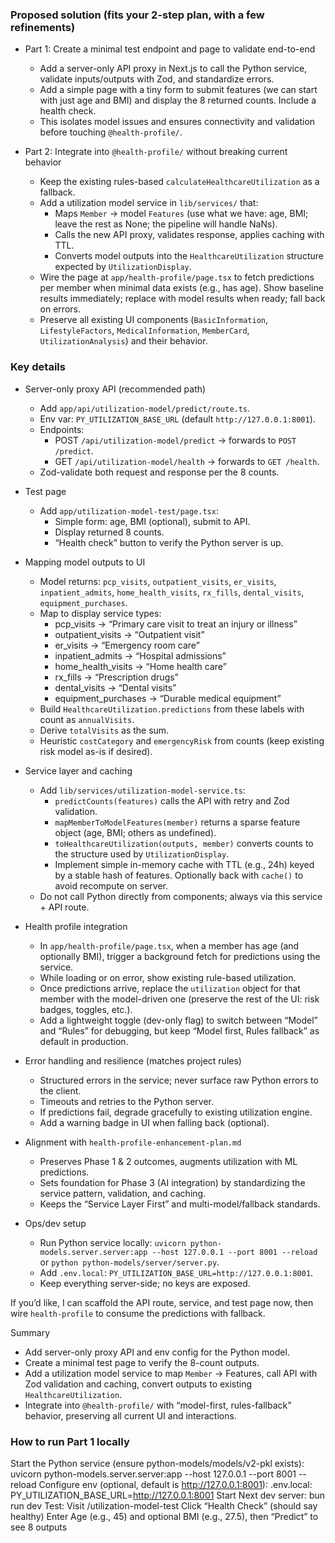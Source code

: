 ### Proposed solution (fits your 2-step plan, with a few refinements)

- Part 1: Create a minimal test endpoint and page to validate end-to-end

  - Add a server-only API proxy in Next.js to call the Python service, validate inputs/outputs with Zod, and standardize errors.
  - Add a simple page with a tiny form to submit features (we can start with just age and BMI) and display the 8 returned counts. Include a health check.
  - This isolates model issues and ensures connectivity and validation before touching `@health-profile/`.

- Part 2: Integrate into `@health-profile/` without breaking current behavior
  - Keep the existing rules-based `calculateHealthcareUtilization` as a fallback.
  - Add a utilization model service in `lib/services/` that:
    - Maps `Member` → model `Features` (use what we have: age, BMI; leave the rest as None; the pipeline will handle NaNs).
    - Calls the new API proxy, validates response, applies caching with TTL.
    - Converts model outputs into the `HealthcareUtilization` structure expected by `UtilizationDisplay`.
  - Wire the page at `app/health-profile/page.tsx` to fetch predictions per member when minimal data exists (e.g., has age). Show baseline results immediately; replace with model results when ready; fall back on errors.
  - Preserve all existing UI components (`BasicInformation`, `LifestyleFactors`, `MedicalInformation`, `MemberCard`, `UtilizationAnalysis`) and their behavior.

### Key details

- Server-only proxy API (recommended path)

  - Add `app/api/utilization-model/predict/route.ts`.
  - Env var: `PY_UTILIZATION_BASE_URL` (default `http://127.0.0.1:8001`).
  - Endpoints:
    - POST `/api/utilization-model/predict` → forwards to `POST /predict`.
    - GET `/api/utilization-model/health` → forwards to `GET /health`.
  - Zod-validate both request and response per the 8 counts.

- Test page

  - Add `app/utilization-model-test/page.tsx`:
    - Simple form: age, BMI (optional), submit to API.
    - Display returned 8 counts.
    - “Health check” button to verify the Python server is up.

- Mapping model outputs to UI

  - Model returns: `pcp_visits`, `outpatient_visits`, `er_visits`, `inpatient_admits`, `home_health_visits`, `rx_fills`, `dental_visits`, `equipment_purchases`.
  - Map to display service types:
    - pcp_visits → “Primary care visit to treat an injury or illness”
    - outpatient_visits → “Outpatient visit”
    - er_visits → “Emergency room care”
    - inpatient_admits → “Hospital admissions”
    - home_health_visits → “Home health care”
    - rx_fills → “Prescription drugs”
    - dental_visits → “Dental visits”
    - equipment_purchases → “Durable medical equipment”
  - Build `HealthcareUtilization.predictions` from these labels with count as `annualVisits`.
  - Derive `totalVisits` as the sum.
  - Heuristic `costCategory` and `emergencyRisk` from counts (keep existing risk model as-is if desired).

- Service layer and caching

  - Add `lib/services/utilization-model-service.ts`:
    - `predictCounts(features)` calls the API with retry and Zod validation.
    - `mapMemberToModelFeatures(member)` returns a sparse feature object (age, BMI; others as undefined).
    - `toHealthcareUtilization(outputs, member)` converts counts to the structure used by `UtilizationDisplay`.
    - Implement simple in-memory cache with TTL (e.g., 24h) keyed by a stable hash of features. Optionally back with `cache()` to avoid recompute on server.
  - Do not call Python directly from components; always via this service + API route.

- Health profile integration

  - In `app/health-profile/page.tsx`, when a member has age (and optionally BMI), trigger a background fetch for predictions using the service.
  - While loading or on error, show existing rule-based utilization.
  - Once predictions arrive, replace the `utilization` object for that member with the model-driven one (preserve the rest of the UI: risk badges, toggles, etc.).
  - Add a lightweight toggle (dev-only flag) to switch between “Model” and “Rules” for debugging, but keep “Model first, Rules fallback” as default in production.

- Error handling and resilience (matches project rules)

  - Structured errors in the service; never surface raw Python errors to the client.
  - Timeouts and retries to the Python server.
  - If predictions fail, degrade gracefully to existing utilization engine.
  - Add a warning badge in UI when falling back (optional).

- Alignment with `health-profile-enhancement-plan.md`

  - Preserves Phase 1 & 2 outcomes, augments utilization with ML predictions.
  - Sets foundation for Phase 3 (AI integration) by standardizing the service pattern, validation, and caching.
  - Keeps the “Service Layer First” and multi-model/fallback standards.

- Ops/dev setup
  - Run Python service locally: `uvicorn python-models.server.server:app --host 127.0.0.1 --port 8001 --reload` or `python python-models/server/server.py`.
  - Add `.env.local`: `PY_UTILIZATION_BASE_URL=http://127.0.0.1:8001`.
  - Keep everything server-side; no keys are exposed.

If you’d like, I can scaffold the API route, service, and test page now, then wire `health-profile` to consume the predictions with fallback.

Summary

- Add server-only proxy API and env config for the Python model.
- Create a minimal test page to verify the 8-count outputs.
- Add a utilization model service to map `Member` → Features, call API with Zod validation and caching, convert outputs to existing `HealthcareUtilization`.
- Integrate into `@health-profile/` with “model-first, rules-fallback” behavior, preserving all current UI and interactions.

### How to run Part 1 locally

Start the Python service (ensure python-models/models/v2-pkl exists):
uvicorn python-models.server.server:app --host 127.0.0.1 --port 8001 --reload
Configure env (optional, default is http://127.0.0.1:8001):
.env.local: PY_UTILIZATION_BASE_URL=http://127.0.0.1:8001
Start Next dev server:
bun run dev
Test:
Visit /utilization-model-test
Click “Health Check” (should say healthy)
Enter Age (e.g., 45) and optional BMI (e.g., 27.5), then “Predict” to see 8 outputs
